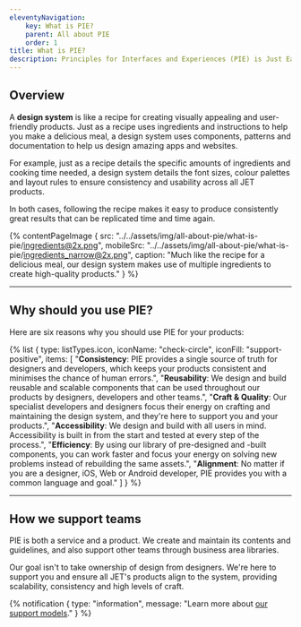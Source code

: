```yaml
---
eleventyNavigation:
    key: What is PIE?
    parent: All about PIE
    order: 1
title: What is PIE?
description: Principles for Interfaces and Experiences (PIE) is Just Eat Takeaway’s global design system.
---
```


## Overview

A **design system** is like a recipe for creating visually appealing and user-friendly products. Just as a recipe uses ingredients and instructions to help you make a delicious meal, a design system uses components, patterns and documentation to help us design amazing apps and websites.

For example, just as a recipe details the specific amounts of ingredients and cooking time needed, a design system details the font sizes, colour palettes and layout rules to ensure consistency and usability across all JET products.

In both cases, following the recipe makes it easy to produce consistently great results that can be replicated time and time again.

{% contentPageImage {
src: "../../assets/img/all-about-pie/what-is-pie/ingredients@2x.png",
mobileSrc: "../../assets/img/all-about-pie/what-is-pie/ingredients_narrow@2x.png",
caption: "Much like the recipe for a delicious meal, our design system makes use of multiple ingredients to create high-quality products."
} %}

---

## Why should you use PIE?

Here are six reasons why you should use PIE for your products:

{% list {
    type: listTypes.icon,
    iconName: "check-circle",
    iconFill: "support-positive",
    items: [
        "**Consistency**: PIE provides a single source of truth for designers and developers, which keeps your products consistent and minimises the chance of human errors.",
        "**Reusability**: We design and build reusable and scalable components that can be used throughout our products by designers, developers and other teams.",
        "**Craft & Quality**: Our specialist developers and designers focus their energy on crafting and maintaining the design system, and they're here to support you and your products.",
        "**Accessibility**: We design and build with all users in mind. Accessibility is built in from the start and tested at every step of the process.",
        "**Efficiency**: By using our library of pre-designed and -built components, you can work faster and focus your energy on solving new problems instead of rebuilding the same assets.",
        "**Alignment**: No matter if you are a designer, iOS, Web or Android developer, PIE provides you with a common language and goal."
    ]
} %}

---

## How we support teams

PIE is both a service and a product. We create and maintain its contents and guidelines, and also support other teams through business area libraries.

Our goal isn't to take ownership of design from designers. We're here to support you and ensure all JET's products align to the system, providing scalability, consistency and high levels of craft.

{% notification {
type: "information",
message: "Learn more about [our support models](/designers/how-we-support-you)."
} %}
